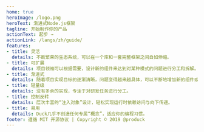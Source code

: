 ```yaml
---
home: true
heroImage: /logo.png
heroText: 渐进式Node.js框架
tagline: 开始制作你的产品
actionText: 起步 →
actionLink: /langs/zh/guide/
features:
- title: 灵活
  details: 不断繁荣的生态系统，可以在一个库和一套完整框架之间自如伸缩。
- title: 可扩展
  details: 项目领袖可以根据需要，设计新的组件来达到对某种模式的问题进行分工和拆解。
- title: 渐进式
  details: 随着项目实现目标的逐渐清晰，问题变得越来越具体，可以不断地增加新的组件或依赖满足研发需求。
- title: 轻量级
  details: 没有多余的实现，专注于对研发任务进行分工。
- title: 控制反转
  details: 层次丰富的“注入对象”设计，轻松实现运行时依赖访问与向下传递。
- title: 易用
  details: Duck几乎不创造任何专属“概念”，适应你的编程习惯。
footer: 遵循 MIT 开源协议 | Copyright © 2019 @produck
---
```

